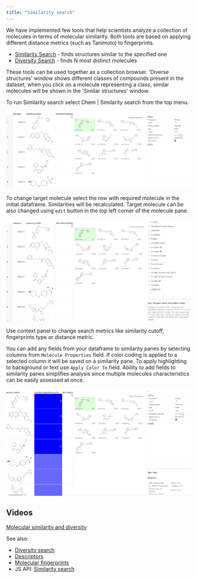 ```yaml
---
title: "Similarity search"
---
```


We have implemented few tools that help scientists analyze a collection of molecules in terms of molecular similarity.
Both tools are based on applying different distance metrics
(such as Tanimoto) to fingerprints.

* [Similarity Search](similarity-search.md) - finds structures similar to the specified one
* [Diversity Search](diversity-search.md) - finds N most distinct molecules

These tools can be used together as a collection browser. 'Diverse structures' window shows different classes of
compounds present in the dataset; when you click on a molecule representing a class, similar molecules will be shown in
the 'Similar structures' window.

To run Similarity search select Chem | Similarity search from the top menu.

![similarity_search](img/similarity_search.png)

To change target molecule select the row with required molecule in the initial dataframe. Similarities will be recalculated.
Target molecule can be also changed using `edit` button in the top left corner of the molecule pane.

![similarity_search_sketch_target](img/similarity_search_sketch_target.gif)

Use context panel to change search metrics like similarity cutoff, fingerprints type or distance metric.

You can add any fields from your dataframe to similarity panes by selecting columns from `Molecule Properties` field.
If color coding is applied to a selected column it will be saved on a similarity pane. To apply highlighting to background
or text use `Apply Color To` field.
Ability to add fields to similarity panes simplifies analysis since multiple molecules characteristics can be easily
assessed at once.

![similarity_search_add_fields](img/similarity_search_add_fields.gif)

## Videos

[Molecular similarity and diversity](https://www.youtube.com/watch?v=wCdzD64plEo)

See also:

* [Diversity search](diversity-search.md)
* [Descriptors](descriptors.md)
* [Molecular fingerprints](fingerprints.md)
* JS API: [Similarity search](https://public.datagrok.ai/js/samples/domains/chem/similarity-search)
